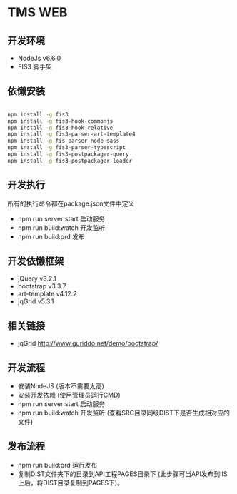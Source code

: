 # TMS WEB

## 开发环境

- NodeJs v6.6.0
- FIS3 脚手架

## 依懒安装

``` bash

npm install -g fis3
npm install -g fis3-hook-commonjs
npm install -g fis3-hook-relative
npm install -g fis3-parser-art-template4
npm install -g fis-parser-node-sass
npm install -g fis3-parser-typescript
npm install -g fis3-postpackager-query
npm install -g fis3-postpackager-loader

```

## 开发执行
所有的执行命令都在package.json文件中定义
- npm run server:start 启动服务
- npm run build:watch 开发监听
- npm run build:prd 发布


## 开发依懒框架
- jQuery v3.2.1
- bootstrap v3.3.7
- art-template v4.12.2
- jqGrid v5.3.1

## 相关链接
- jqGrid http://www.guriddo.net/demo/bootstrap/


## 开发流程
- 安装NodeJS (版本不需要太高)
- 安装开发依赖 (使用管理员运行CMD)
- npm run server:start 启动服务
- npm run build:watch 开发监听 (查看SRC目录同级DIST下是否生成相对应的文件)

## 发布流程
- npm run build:prd 运行发布
- 复制DIST文件夹下的目录到API工程PAGES目录下 (此步骤可当API发布到IIS上后，将DIST目录复制到PAGES下)。
